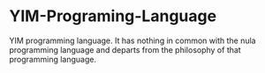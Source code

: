 # YIM-Programing-Language
YIM programming language. It has nothing in common with the nula programming language and departs from the philosophy of that programming language.
